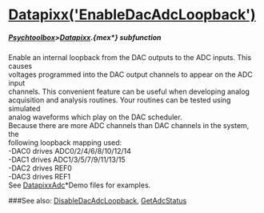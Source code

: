 # [Datapixx('EnableDacAdcLoopback')](Datapixx-EnableDacAdcLoopback) 
##### [Psychtoolbox](Pyschtoolbox)>[Datapixx](Datapixx).{mex*} subfunction


Enable an internal loopback from the DAC outputs to the ADC inputs. This causes  
voltages programmed into the DAC output channels to appear on the ADC input  
channels. This convenient feature can be useful when developing analog  
acquisition and analysis routines. Your routines can be tested using simulated  
analog waveforms which play on the DAC scheduler.  
Because there are more ADC channels than DAC channels in the system, the  
following loopback mapping used:  
   -DAC0 drives ADC0/2/4/6/8/10/12/14  
   -DAC1 drives ADC1/3/5/7/9/11/13/15  
   -DAC2 drives REF0  
   -DAC3 drives REF1  
See [DatapixxAdc](DatapixxAdc)\*Demo files for examples.  
  


###See also:
[DisableDacAdcLoopback](Datapixx-DisableDacAdcLoopback), [GetAdcStatus](Datapixx-GetAdcStatus)
